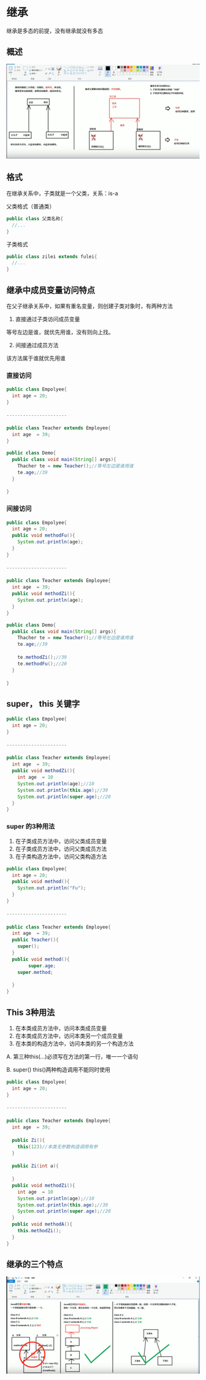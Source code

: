 # 继承

继承是多态的前提，没有继承就没有多态


<!-- more -->


## 概述

![](https://raw.githubusercontent.com/Linon419/Img/master/post-images/1578116972540.png)

## 格式

在继承关系中，子类就是一个父类，关系：is-a

父类格式（普通类）

```java
public class 父类名称{
  //...
}

```

子类格式

```java
public class zilei extends fulei{
  //...
}
```

## 继承中成员变量访问特点

在父子继承关系中，如果有重名变量，则创建子类对象时，有两种方法

1. 直接通过子类访问成员变量

等号左边是谁，就优先用谁，没有则向上找。

2. 间接通过成员方法

该方法属于谁就优先用谁

### 直接访问



```java
public class Empolyee{
  int age = 20;
}

----------------------
  
public class Teacher extends Employee{
  int age  = 39;
}
```



```java
public class Demo{
  public class void main(String[] args){
    Thacher te = new Teacher();//等号左边是谁用谁
    te.age;//39
  }
  
}
```

### 间接访问



```java
public class Empolyee{
  int age = 20;
  public void methodFu(){
    System.out.println(age);
  }
}

----------------------
  
public class Teacher extends Employee{
  int age  = 39;
  public void methodZi(){
    System.out.println(age);
  }
}
```



```java
public class Demo{
  public class void main(String[] args){
    Thacher te = new Teacher();//等号左边是谁用谁
    te.age;//39
    
    te.methodZi();//39
    te.methodFu();//20
  }
  
}
```



## super， this 关键字



```java
public class Empolyee{
  int age = 20;
}

----------------------
  
public class Teacher extends Employee{
  int age  = 39;
  public void methodZi(){
    int age  = 10
    System.out.println(age);//10
    System.out.println(this.age);//39
    System.out.println(super.age);//20
  }
}
```



### super 的3种用法

1. 在子类成员方法中，访问父类成员变量
2. 在子类成员方法中，访问父类成员方法
3. 在子类构造方法中，访问父类构造方法



```java
public class Empolyee{
  int age = 20;
  public void method(){
    System.out.println("Fu");
  }
}

----------------------
  
public class Teacher extends Employee{
  int age  = 39;
  public Teacher(){
    super();
  }
  public void method(){
		super.age;
    super.method;
    
  }
}
```

## This 3种用法

1. 在本类成员方法中，访问本类成员变量
2. 在本类成员方法中，访问本类另一个成员变量
3. 在本类的构造方法中，访问本类的另一个构造方法

A. 第三种this(...)必须写在方法的第一行，唯一一个语句 

B. super() this()两种构造调用不能同时使用



```java
public class Empolyee{
  int age = 20;
}

----------------------
  
public class Teacher extends Employee{
  int age  = 39;
  
  public Zi(){
    this(123)//本类无参数构造调用有参 
  }
  
  public Zi(int a){
    
  }
  public void methodZi(){
    int age  = 10
    System.out.println(age);//10
    System.out.println(this.age);//39
    System.out.println(super.age);//20
  }
  public void methodA(){
    this.methodZi();
  }
}
```

## 继承的三个特点

![](https://raw.githubusercontent.com/Linon419/Img/master/post-images/1578116853041.png)
